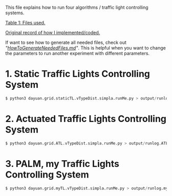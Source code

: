 
This file explains how to run four algorithms / traffic light controlling systems.


[Table 1: Files used.](readMeHelper/FilesUsed.md)

[Original record of how I implemented/coded.](readMeHelper/dayuan.grid.md)



If want to see how to generate all needed files, check out *"[HowToGenerateNeededFiles.md](readMeHelper/HowToGenerateNeededFiles.md)"*. This is helpful when you want to change the parameters to run another experiment with different parameters.

# 1. Static Traffic Lights Controlling System

```python
$ python3 dayuan.grid.staticTL.vTypeDist.simpla.runMe.py > output/runlog.staticTL.currentDateAndTime.md
```

# 2. Actuated Traffic Lights Controlling System

```python
$ python3 dayuan.grid.ATL.vTypeDist.simpla.runMe.py > output/runlog.ATL.currentDateAndTime.md
```

# 3. PALM, my Traffic Lights Controlling System

```python
$ python3 dayuan.grid.myTL.vTypeDist.simpla.runMe.py > output/runlog.myTL.currentDateAndTime.md
```



